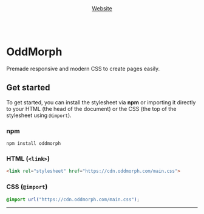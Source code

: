<div style="width: 100%; display: flex; flex-direction: column; justify-content: center;  align-items: center; padding: 50px 0;">
  <img style="width: 200px padding" src="">
  <a href="https://qcss.rdaphq.com">Website</a>
</div>

# OddMorph
Premade responsive and modern CSS to create pages easily.

## Get started
To get started, you can install the stylesheet via **npm** or importing it directly to your HTML (the head of the document) or the CSS (the top of the stylesheet using ```@import```).

### npm
```
npm install oddmorph
```
### HTML (```<link>```)
```html
<link rel="stylesheet" href="https://cdn.oddmorph.com/main.css">
```
### CSS (```@import```)
```css
@import url("https://cdn.oddmorph.com/main.css");
```
---
